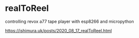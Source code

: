 # realToReel
 controlling revox a77 tape player with esp8266 and micropython


https://ishimura.uk/posts/2020_08_17_realToReel.html
